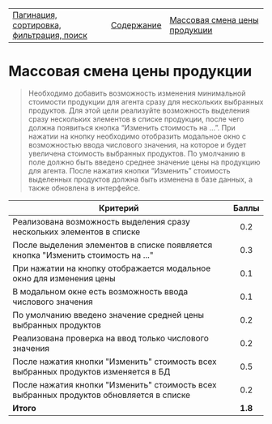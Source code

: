 <table style="width: 100%;"><tr><td style="width: 40%;">
<a href="../articles/cs_pagination.md">Пагинация, сортировка, фильтрация, поиск
</a></td><td style="width: 20%;">
<a href="../readme.md">Содержание
</a></td><td style="width: 40%;">
<a href="../articles/cs_min_sum_for_agent.md">Массовая смена цены продукции
</a></td><tr></table>

# Массовая смена цены продукции

>Необходимо добавить возможность изменения минимальной стоимости продукции для агента сразу для нескольких выбранных продуктов. Для этой цели реализуйте возможность выделения сразу нескольких элементов в списке продукции, после чего должна появиться кнопка “Изменить стоимость на ...”. При нажатии на кнопку необходимо отобразить модальное окно с возможностью ввода числового значения,
на которое и будет увеличена стоимость выбранных продуктов. По умолчанию в поле должно быть введено среднее значение цены на продукцию для агента. После нажатия кнопки “Изменить” стоимость выделенных продуктов должна быть изменена в базе данных, а также обновлена в интерфейсе.

Критерий | Баллы
---------|:---:
Реализована возможность выделения сразу нескольких элементов в списке | 0.2
После выделения элементов в списке появляется кнопка "Изменить стоимость на ..." | 0.3
При нажатии на кнопку отображается модальное окно для изменения цены | 0.1
В модальном окне есть возможность ввода числового значения | 0.1
По умолчанию введено значение средней цены выбранных продуктов | 0.2
Реализована проверка на ввод только числового значения | 0.2
После нажатия кнопки "Изменить" стоимость всех выбранных продуктов изменяется в БД | 0.5
После нажатия кнопки "Изменить" стоимость всех выбранных продуктов обновляется в списке | 0.2
**Итого** | **1.8**

